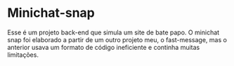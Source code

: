# Minichat-snap

 Esse é um projeto back-end que simula um site de bate papo.
O minichat snap foi elaborado a partir de um outro projeto meu, o
fast-message, mas o anterior usava um formato de código ineficiente e 
continha muitas limitações.
